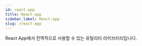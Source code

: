 ```yaml
---
id: react-app
title: React-app
sidebar_label: React-app
slug: /react-app
---
```






React App에서 전역적으로 사용할 수 있는 유틸리티 라이브러리입니다.




